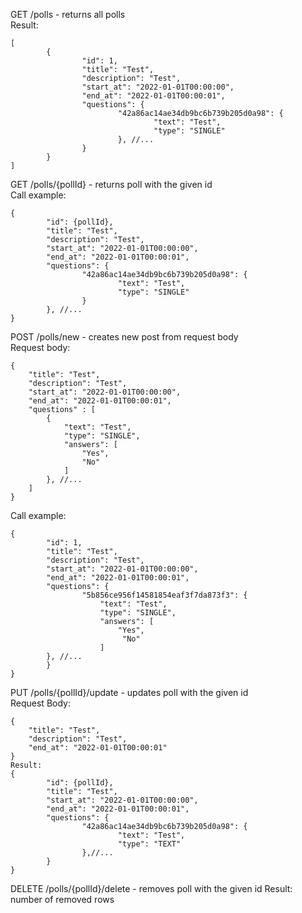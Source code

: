 GET /polls - returns all polls \
Result:
```json5
[
        {
                "id": 1,
                "title": "Test",
                "description": "Test",
                "start_at": "2022-01-01T00:00:00",
                "end_at": "2022-01-01T00:00:01",
                "questions": {
                        "42a86ac14ae34db9bc6b739b205d0a98": {
                                "text": "Test",
                                "type": "SINGLE"
                        }, //...
                }
        }
]
```

GET /polls/{pollId} - returns poll with the given id \
Call example:
```json5
{
        "id": {pollId},
        "title": "Test",
        "description": "Test",
        "start_at": "2022-01-01T00:00:00",
        "end_at": "2022-01-01T00:00:01",
        "questions": {
                "42a86ac14ae34db9bc6b739b205d0a98": {
                        "text": "Test",
                        "type": "SINGLE"
                }
        }, //...
}
```

POST /polls/new - creates new post from request body \
Request body:
```json5
{
    "title": "Test",
    "description": "Test",
    "start_at": "2022-01-01T00:00:00",
    "end_at": "2022-01-01T00:00:01",
    "questions" : [
        {
            "text": "Test",
            "type": "SINGLE",
            "answers": [
                "Yes",
                "No" 
            ]
        }, //...
    ]
}
```
Call example:
```json5
{
        "id": 1,
        "title": "Test",
        "description": "Test",
   		"start_at": "2022-01-01T00:00:00",
    	"end_at": "2022-01-01T00:00:01",	
        "questions": {
                "5b856ce956f14581854eaf3f7da873f3": {
            		"text": "Test",
            		"type": "SINGLE",
            		"answers": [
                		"Yes",
               			 "No" 
            		]
        }, //...
        }
}
```

PUT /polls/{pollId}/update - updates poll with the given id \
Request Body:
```json5
{
    "title": "Test",
    "description": "Test",
    "end_at": "2022-01-01T00:00:01"
}
Result:
{
        "id": {pollId},
        "title": "Test",
        "start_at": "2022-01-01T00:00:00",
        "end_at": "2022-01-01T00:00:01",
        "questions": {
                "42a86ac14ae34db9bc6b739b205d0a98": {
                        "text": "Test",
                        "type": "TEXT"
                },//...
        }
}
```
DELETE /polls/{pollId}/delete - removes poll with the given id
Result: number of removed rows
